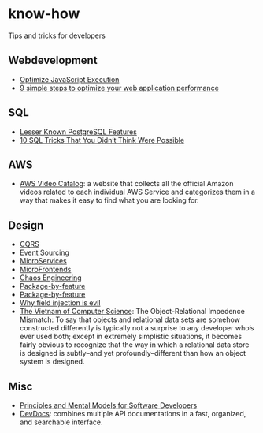 # know-how
Tips and tricks for developers

## Webdevelopment

- [Optimize JavaScript Execution](https://developers.google.com/web/fundamentals/performance/rendering/optimize-javascript-execution)
- [9 simple steps to optimize your web application performance](https://dev.to/vijayjoshi/optimizing-single-page-and-web-applications-performance-4cnn)

## SQL

- [Lesser Known PostgreSQL Features](https://hakibenita.com/postgresql-unknown-features)
- [10 SQL Tricks That You Didn’t Think Were Possible](https://blog.jooq.org/10-sql-tricks-that-you-didnt-think-were-possible/)

## AWS

- [AWS Video Catalog](https://awsvideocatalog.com/): a website that collects all the official Amazon videos related to each individual AWS Service and categorizes them in a way that makes it easy to find what you are looking for.

## Design

- [CQRS](https://martinfowler.com/bliki/CQRS.html)
- [Event Sourcing](https://martinfowler.com/eaaDev/EventSourcing.html)
- [MicroServices](https://martinfowler.com/articles/microservices.html)
- [MicroFrontends](https://martinfowler.com/articles/micro-frontends.html)
- [Chaos Engineering](https://principlesofchaos.org/)
- [Package-by-feature](https://phauer.com/2020/package-by-feature/)
- [Package-by-feature](http://www.javapractices.com/topic/TopicAction.do?Id=205)
- [Why field injection is evil](http://olivergierke.de/2013/11/why-field-injection-is-evil/)
- [The Vietnam of Computer Science](https://blogs.tedneward.com/post/the-vietnam-of-computer-science/): The Object-Relational Impedence Mismatch: To say that objects and relational data sets are somehow constructed differently is typically not a surprise to any developer who’s ever used both; except in extremely simplistic situations, it becomes fairly obvious to recognize that the way in which a relational data store is designed is subtly–and yet profoundly–different than how an object system is designed.

## Misc

- [Principles and Mental Models for Software Developers](https://www.adamwaselnuk.com/principles-and-mental-models)
- [DevDocs](https://devdocs.io/): combines multiple API documentations in a fast, organized, and searchable interface.
